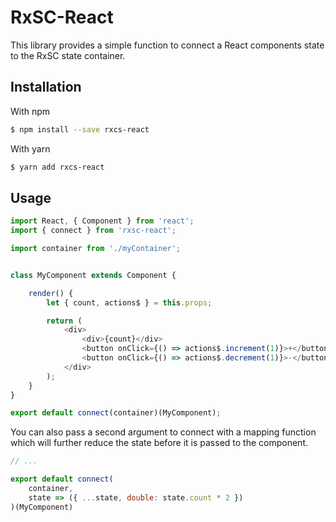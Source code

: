 # RxSC-React

This library provides a simple function to connect a React components state to
the RxSC state container.

## Installation

With npm

```sh
$ npm install --save rxcs-react
```

With yarn

```sh
$ yarn add rxcs-react
```

## Usage

```javascript
import React, { Component } from 'react';
import { connect } from 'rxsc-react';

import container from './myContainer';


class MyComponent extends Component {

    render() {
        let { count, actions$ } = this.props;

        return (
            <div>
                <div>{count}</div>
                <button onClick={() => actions$.increment(1)}>+</button>
                <button onClick={() => actions$.decrement(1)}>-</button>
            </div>
        );
    }
}

export default connect(container)(MyComponent);
```

You can also pass a second argument to connect with a mapping function which
will further reduce the state before it is passed to the component.

```javascript
// ...

export default connect(
    container,
    state => ({ ...state, double: state.count * 2 })
)(MyComponent)
```
